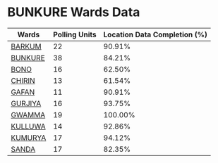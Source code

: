 
# BUNKURE Wards Data

| Wards | Polling Units | Location Data Completion (%) |
| ---- | ----- | ------- |
| [BARKUM](./wards/4400-barkum) | 22 | 90.91% |
| [BUNKURE](./wards/4401-bunkure) | 38 | 84.21% |
| [BONO](./wards/4402-bono) | 16 | 62.50% |
| [CHIRIN](./wards/4403-chirin) | 13 | 61.54% |
| [GAFAN](./wards/4404-gafan) | 11 | 90.91% |
| [GURJIYA](./wards/4405-gurjiya) | 16 | 93.75% |
| [GWAMMA](./wards/4406-gwamma) | 19 | 100.00% |
| [KULLUWA](./wards/4407-kulluwa) | 14 | 92.86% |
| [KUMURYA](./wards/4408-kumurya) | 17 | 94.12% |
| [SANDA](./wards/4409-sanda) | 17 | 82.35% |




